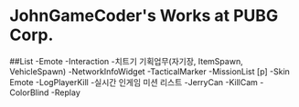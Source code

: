 # JohnGameCoder's Works at PUBG Corp.

##List
-Emote
-Interaction
-치트기 기획업무(자기장, ItemSpawn, VehicleSpawn)
-NetworkInfoWidget
-TacticalMarker
-MissionList [p]
-Skin Emote
-LogPlayerKill
-실시간 인게임 미션 리스트
-JerryCan
-KillCam
-ColorBlind
-Replay
